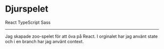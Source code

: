# Djurspelet

React
TypeScript
Sass

----

Jag skapade zoo-spelet för att öva på React. I orginalet har jag använt state och i en branch har jag använt context.
